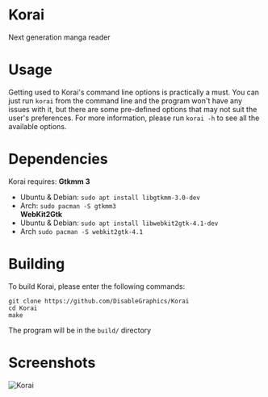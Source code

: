 # Korai
Next generation manga reader

# Usage
Getting used to Korai's command line options is practically a must. You can just run `korai` from the command line and the program won't have any issues with it, but there are some pre-defined options that may not suit the user's preferences. For more information, please run `korai -h` to see all the available options.

# Dependencies
Korai requires:
**Gtkmm 3**
- Ubuntu & Debian: `sudo apt install libgtkmm-3.0-dev`
- Arch: `sudo pacman -S gtkmm3` <br>
**WebKit2Gtk**
- Ubuntu & Debian: `sudo apt install libwebkit2gtk-4.1-dev`
- Arch `sudo pacman -S webkit2gtk-4.1`

# Building
To build Korai, please enter the following commands:
```
git clone https://github.com/DisableGraphics/Korai
cd Korai
make
```
The program will be in the `build/` directory

# Screenshots

![Korai](https://user-images.githubusercontent.com/48135147/163577957-b9fdc19d-827a-40d3-8cfc-e0f36930a505.png)

